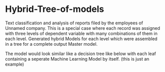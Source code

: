 # Hybrid-Tree-of-models


Text classification and analysis of reports filed by the employees of Unnamed company. This is a special case where each record was assigned with three levels of dependent variable with many combinations of them in each level. Generated hybrid Models for each level which were assembled in a tree for a complete output Master model. 

The model would look similar like a decision tree like below with each leaf containing a seperate Machine Learning Model by itself. (this is just an example)
